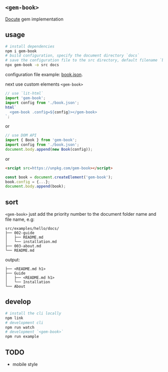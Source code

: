## `<gem-book>`

[Docute](https://github.com/egoist/docute) gem implementation

## usage

```bash
# install dependencies
npm i gem-book
# build configuration, specify the document directory `docs`
# save the configuration file to the src directory, default filename `book.json`
npx gem-book -o src docs
```

configuration file example: [book.json](https://github.com/mantou132/gem-book/blob/master/src/examples/hello/book.json).

next use custom elements `<gem-book>`

```js
// use `lit-html`
import 'gem-book';
import config from './book.json';
html`
  <gem-book .config=${config}></gem-book>
`;
```

or

```js
// use DOM API
import { Book } from 'gem-book';
import config from './book.json';
document.body.append(new Book(config));
```

or

```html
<srcipt src=https://unpkg.com/gem-book></script>
```

```js
const book = document.createElement('gem-book');
book.config = {...};
document.body.append(book);
```

## sort

`<gem-book>` just add the priority number to the document folder name and file name, e.g:

```
src/examples/hello/docs/
├── 002-guide
│   ├── README.md
│   └── installation.md
├── 003-about.md
└── README.md
```

output:

```
├── <README.md h1>
├── Guide
│   ├── <README.md h1>
│   └── Installation
└── About
```

## develop

```bash
# install the cli locally
npm link
# development cli
npm run watch
# development `<gem-book>`
npm run example
```

## TODO

- mobile style
